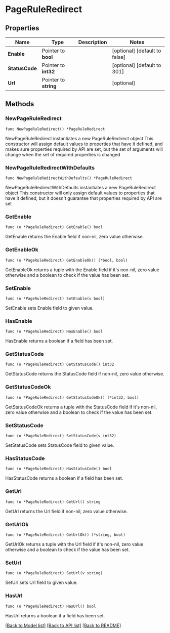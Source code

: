# PageRuleRedirect

## Properties

Name | Type | Description | Notes
------------ | ------------- | ------------- | -------------
**Enable** | Pointer to **bool** |  | [optional] [default to false]
**StatusCode** | Pointer to **int32** |  | [optional] [default to 301]
**Url** | Pointer to **string** |  | [optional] 

## Methods

### NewPageRuleRedirect

`func NewPageRuleRedirect() *PageRuleRedirect`

NewPageRuleRedirect instantiates a new PageRuleRedirect object
This constructor will assign default values to properties that have it defined,
and makes sure properties required by API are set, but the set of arguments
will change when the set of required properties is changed

### NewPageRuleRedirectWithDefaults

`func NewPageRuleRedirectWithDefaults() *PageRuleRedirect`

NewPageRuleRedirectWithDefaults instantiates a new PageRuleRedirect object
This constructor will only assign default values to properties that have it defined,
but it doesn't guarantee that properties required by API are set

### GetEnable

`func (o *PageRuleRedirect) GetEnable() bool`

GetEnable returns the Enable field if non-nil, zero value otherwise.

### GetEnableOk

`func (o *PageRuleRedirect) GetEnableOk() (*bool, bool)`

GetEnableOk returns a tuple with the Enable field if it's non-nil, zero value otherwise
and a boolean to check if the value has been set.

### SetEnable

`func (o *PageRuleRedirect) SetEnable(v bool)`

SetEnable sets Enable field to given value.

### HasEnable

`func (o *PageRuleRedirect) HasEnable() bool`

HasEnable returns a boolean if a field has been set.

### GetStatusCode

`func (o *PageRuleRedirect) GetStatusCode() int32`

GetStatusCode returns the StatusCode field if non-nil, zero value otherwise.

### GetStatusCodeOk

`func (o *PageRuleRedirect) GetStatusCodeOk() (*int32, bool)`

GetStatusCodeOk returns a tuple with the StatusCode field if it's non-nil, zero value otherwise
and a boolean to check if the value has been set.

### SetStatusCode

`func (o *PageRuleRedirect) SetStatusCode(v int32)`

SetStatusCode sets StatusCode field to given value.

### HasStatusCode

`func (o *PageRuleRedirect) HasStatusCode() bool`

HasStatusCode returns a boolean if a field has been set.

### GetUrl

`func (o *PageRuleRedirect) GetUrl() string`

GetUrl returns the Url field if non-nil, zero value otherwise.

### GetUrlOk

`func (o *PageRuleRedirect) GetUrlOk() (*string, bool)`

GetUrlOk returns a tuple with the Url field if it's non-nil, zero value otherwise
and a boolean to check if the value has been set.

### SetUrl

`func (o *PageRuleRedirect) SetUrl(v string)`

SetUrl sets Url field to given value.

### HasUrl

`func (o *PageRuleRedirect) HasUrl() bool`

HasUrl returns a boolean if a field has been set.


[[Back to Model list]](../README.md#documentation-for-models) [[Back to API list]](../README.md#documentation-for-api-endpoints) [[Back to README]](../README.md)


